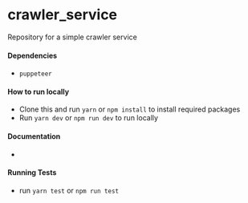 # crawler_service

Repository for a simple crawler service

#### Dependencies

- `puppeteer`

#### How to run locally

- Clone this and run `yarn` or `npm install` to install required packages
- Run `yarn dev` or `npm run dev` to run locally

#### Documentation

-

#### Running Tests

- run `yarn test` or `npm run test`
